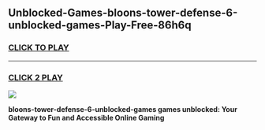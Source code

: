 
## Unblocked-Games-bloons-tower-defense-6-unblocked-games-Play-Free-86h6q
<h3>
<a href="https://premium76.site?title=bloons-tower-defense-6-unblocked-games&ref=09A">CLICK TO PLAY</a></h3>
<hr>

<h3>
<a href="https://premium76.site?title=bloons-tower-defense-6-unblocked-games&ref=09A">CLICK 2 PLAY</a>
  
</h3>

<a href="https://premium76.site?title=bloons-tower-defense-6-unblocked-games&ref=09A"><img src="https://clearcache.store/games.png"></a>


**bloons-tower-defense-6-unblocked-games games unblocked: Your Gateway to Fun and Accessible Online Gaming**
